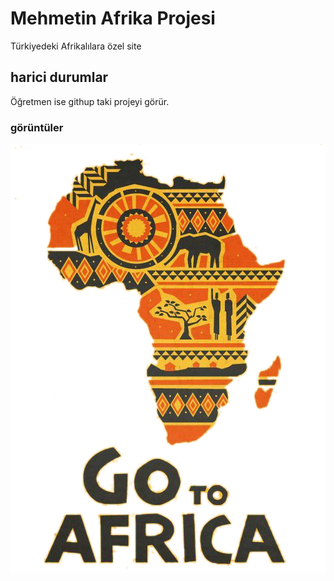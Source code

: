 <h1> Mehmetin Afrika Projesi </h1>

Türkiyedeki Afrikalılara özel site

<h2> harici durumlar </h2>

Öğretmen ise githup taki projeyi görür.

<h3> görüntüler </h3>

![](logo.png)
